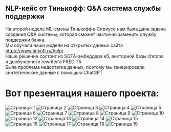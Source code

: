 ## NLP-кейс от Тинькофф: Q&A система службы поддержки
На второй неделе ML-смены Тинькофф в Сириусе нам была дана задача создания Q&A системы, которая сможет частично заменить службу поддержки банка.  
Мы обучали наши модели на открытых данных сайта https://www.tinkoff.ru/help/  
Наше решение состоит из SOTA-эмбеддера е5, векторной базы chroma и дообученного rewriter'а FRED T5  
Была проблема недостатка данных, поэтому мы генерировали синтетические данные с помощью ChatGPT  
# Вот презентация нашего проекта:
![Страница 1](qa/qa-01.png)
![Страница 2](qa/qa-02.png)
![Страница 3](qa/qa-03.png)
![Страница 4](qa/qa-04.png)
![Страница 5](qa/qa-05.png)
![Страница 6](qa/qa-06.png)
![Страница 7](qa/qa-07.png)
![Страница 8](qa/qa-08.png)
![Страница 9](qa/qa-09.png)
![Страница 10](qa/qa-10.png)
![Страница 12](qa/qa-12.png)
![Страница 13](qa/qa-13.png)
![Страница 14](qa/qa-14.png)
![Страница 15](qa/qa-15.png)
![Страница 16](qa/qa-16.png)
![Страница 17](qa/qa-17.png)
![Страница 18](qa/qa-18.png)
![Страница 19](qa/qa-19.png)



